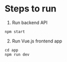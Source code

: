 # Steps to run

1. Run backend API

```
npm start
```

2. Run Vue.js frontend app

```
cd app
npm run dev
```
